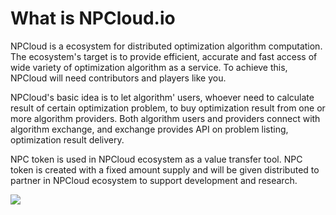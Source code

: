 # What is NPCloud.io

NPCloud is a ecosystem for distributed optimization algorithm computation.
The ecosystem's target is to provide efficient, accurate and fast access of
wide variety of optimization algorithm as a service. To achieve this, NPCloud
will need contributors and players like you.

NPCloud's basic idea is to let algorithm' users, whoever need to calculate
result of certain optimization problem, to buy optimization result from
 one or more algorithm providers. Both algorithm users and providers connect with algorithm
 exchange, and exchange provides API on problem listing, optimization result
 delivery.


 NPC token is used in NPCloud ecosystem as a value transfer tool. NPC token
 is created with a fixed amount supply and will be given distributed to
 partner in NPCloud ecosystem to support development and research.

![](http://npcloud.io/assets/images/system_arch.png)
